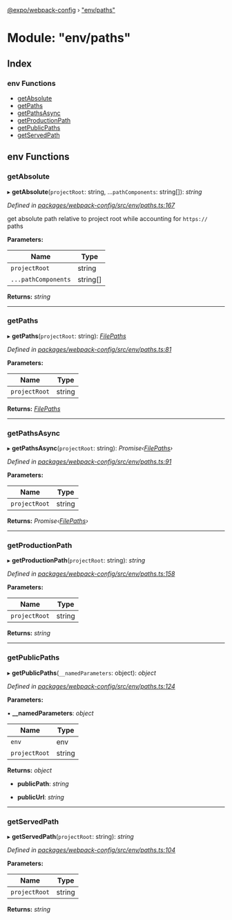 [@expo/webpack-config](../README.md) › ["env/paths"](_env_paths_.md)

# Module: "env/paths"

## Index

### env Functions

* [getAbsolute](_env_paths_.md#getabsolute)
* [getPaths](_env_paths_.md#getpaths)
* [getPathsAsync](_env_paths_.md#getpathsasync)
* [getProductionPath](_env_paths_.md#getproductionpath)
* [getPublicPaths](_env_paths_.md#getpublicpaths)
* [getServedPath](_env_paths_.md#getservedpath)

## env Functions

###  getAbsolute

▸ **getAbsolute**(`projectRoot`: string, ...`pathComponents`: string[]): *string*

*Defined in [packages/webpack-config/src/env/paths.ts:167](https://github.com/expo/expo-cli/blob/bafc13a2/packages/webpack-config/src/env/paths.ts#L167)*

get absolute path relative to project root while accounting for `https://` paths

**Parameters:**

Name | Type |
------ | ------ |
`projectRoot` | string |
`...pathComponents` | string[] |

**Returns:** *string*

___

###  getPaths

▸ **getPaths**(`projectRoot`: string): *[FilePaths](../interfaces/_types_.filepaths.md)*

*Defined in [packages/webpack-config/src/env/paths.ts:81](https://github.com/expo/expo-cli/blob/bafc13a2/packages/webpack-config/src/env/paths.ts#L81)*

**Parameters:**

Name | Type |
------ | ------ |
`projectRoot` | string |

**Returns:** *[FilePaths](../interfaces/_types_.filepaths.md)*

___

###  getPathsAsync

▸ **getPathsAsync**(`projectRoot`: string): *Promise‹[FilePaths](../interfaces/_types_.filepaths.md)›*

*Defined in [packages/webpack-config/src/env/paths.ts:91](https://github.com/expo/expo-cli/blob/bafc13a2/packages/webpack-config/src/env/paths.ts#L91)*

**Parameters:**

Name | Type |
------ | ------ |
`projectRoot` | string |

**Returns:** *Promise‹[FilePaths](../interfaces/_types_.filepaths.md)›*

___

###  getProductionPath

▸ **getProductionPath**(`projectRoot`: string): *string*

*Defined in [packages/webpack-config/src/env/paths.ts:158](https://github.com/expo/expo-cli/blob/bafc13a2/packages/webpack-config/src/env/paths.ts#L158)*

**Parameters:**

Name | Type |
------ | ------ |
`projectRoot` | string |

**Returns:** *string*

___

###  getPublicPaths

▸ **getPublicPaths**(`__namedParameters`: object): *object*

*Defined in [packages/webpack-config/src/env/paths.ts:124](https://github.com/expo/expo-cli/blob/bafc13a2/packages/webpack-config/src/env/paths.ts#L124)*

**Parameters:**

▪ **__namedParameters**: *object*

Name | Type |
------ | ------ |
`env` | env |
`projectRoot` | string |

**Returns:** *object*

* **publicPath**: *string*

* **publicUrl**: *string*

___

###  getServedPath

▸ **getServedPath**(`projectRoot`: string): *string*

*Defined in [packages/webpack-config/src/env/paths.ts:104](https://github.com/expo/expo-cli/blob/bafc13a2/packages/webpack-config/src/env/paths.ts#L104)*

**Parameters:**

Name | Type |
------ | ------ |
`projectRoot` | string |

**Returns:** *string*
